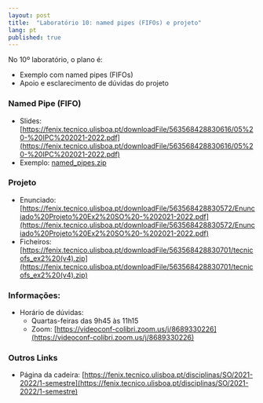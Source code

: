 ```yaml
---
layout: post
title:  "Laboratório 10: named pipes (FIFOs) e projeto"
lang: pt
published: true
---
```


No 10º laboratório, o plano é:
- Exemplo com named pipes (FIFOs)
- Apoio e esclarecimento de dúvidas do projeto

### Named Pipe (FIFO)
- Slides: [https://fenix.tecnico.ulisboa.pt/downloadFile/563568428830616/05%20-%20IPC%202021-2022.pdf](https://fenix.tecnico.ulisboa.pt/downloadFile/563568428830616/05%20-%20IPC%202021-2022.pdf)
- Exemplo: [named_pipes.zip](/assets/files/named_pipes.zip)

### Projeto
- Enunciado: [https://fenix.tecnico.ulisboa.pt/downloadFile/563568428830572/Enunciado%20Projeto%20Ex2%20SO%20-%202021-2022.pdf](https://fenix.tecnico.ulisboa.pt/downloadFile/563568428830572/Enunciado%20Projeto%20Ex2%20SO%20-%202021-2022.pdf)
- Ficheiros: [https://fenix.tecnico.ulisboa.pt/downloadFile/563568428830701/tecnicofs_ex2%20(v4).zip](https://fenix.tecnico.ulisboa.pt/downloadFile/563568428830701/tecnicofs_ex2%20(v4).zip)

### Informações:
- Horário de dúvidas:
	- Quartas-feiras das 9h45 às 11h15
	- Zoom: [https://videoconf-colibri.zoom.us/j/8689330226](https://videoconf-colibri.zoom.us/j/8689330226)

### Outros Links
- Página da cadeira: [https://fenix.tecnico.ulisboa.pt/disciplinas/SO/2021-2022/1-semestre](https://fenix.tecnico.ulisboa.pt/disciplinas/SO/2021-2022/1-semestre)

